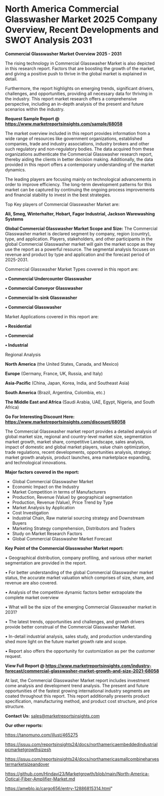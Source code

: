 # North America Commercial Glasswasher Market 2025 Company Overview, Recent Developments and SWOT Analysis 2031

<Strong> Commercial Glasswasher Market Overview 2025 - 2031</strong>

The rising technology in Commercial Glasswasher Market is also depicted in this research report. Factors that are boosting the growth of the market, and giving a positive push to thrive in the global market is explained in detail.

Furthermore, the report highlights on emerging trends, significant drivers, challenges, and opportunities, providing all necessary data for thriving in the industry. This report market research offers a comprehensive perspective, including an in-depth analysis of the present and future scenarios within the industry.

<strong>Request Sample Report @ <a href=https://www.marketreportsinsights.com/sample/68058>https://www.marketreportsinsights.com/sample/68058</a></strong>

The market overview included in this report provides information from a wide range of resources like government organizations, established companies, trade and industry associations, industry brokers and other such regulatory and non-regulatory bodies. The data acquired from these organizations authenticate the Commercial Glasswasher research report, thereby aiding the clients in better decision making. Additionally, the data provided in this report offers a contemporary understanding of the market dynamics.

The leading players are focusing mainly on technological advancements in order to improve efficiency. The long-term development patterns for this market can be captured by continuing the ongoing process improvements and financial stability to invest in the best strategies.

Top Key players of Commercial Glasswasher Market are:

<strong>Ali, Smeg, Winterhalter, Hobart, Fagor Industrial, Jackson Warewashing Systems</strong>

<strong><b>Global Commercial Glasswasher Market Scope and Size:</b></strong>
The Commercial Glasswasher market is declared segment by company, region (country), type, and application. Players, stakeholders, and other participants in the global Commercial Glasswasher market will gain the market scope as they use the report as a powerful resource. The segmental analysis focuses on revenue and product by type and application and the forecast period of 2025-2031.

Commercial Glasswasher Market Types covered in this report are:

<strong>• Commercial Undercounter Glasswasher

• Commercial Conveyor Glasswasher

• Commercial In-sink Glasswasher

• Commercial Glasswasher</strong>

Market Applications covered in this report are:

<strong>• Residential

• Commercial

• Industrial</strong> 

Regional Analysis

<strong>North America</strong> (the United States, Canada, and Mexico)

<strong>Europe</strong> (Germany, France, UK, Russia, and Italy)

<strong>Asia-Pacific</strong> (China, Japan, Korea, India, and Southeast Asia)

<strong>South America</strong> (Brazil, Argentina, Colombia, etc.)

<strong>The Middle East and Africa</strong> (Saudi Arabia, UAE, Egypt, Nigeria, and South Africa)

<strong>Go For Interesting Discount Here: <a href=https://www.marketreportsinsights.com/discount/68058>https://www.marketreportsinsights.com/discount/68058</a></strong>

The Commercial Glasswasher market report provides a detailed analysis of global market size, regional and country-level market size, segmentation market growth, market share, competitive Landscape, sales analysis, impact of domestic and global market players, value chain optimization, trade regulations, recent developments, opportunities analysis, strategic market growth analysis, product launches, area marketplace expanding, and technological innovations.

<strong><b>Major factors covered in the report:</b></strong>
<ul>
  <li>Global Commercial Glasswasher Market </li>
  <li>Economic Impact on the Industry</li>
  <li>Market Competition in terms of Manufacturers</li>
  <li>Production, Revenue (Value) by geographical segmentation</li>
  <li>Production, Revenue (Value), Price Trend by Type</li>
  <li>Market Analysis by Application</li>
  <li>Cost Investigation</li>
  <li>Industrial Chain, Raw material sourcing strategy and Downstream Buyers</li>
  <li>Marketing Strategy comprehension, Distributors and Traders</li>
  <li>Study on Market Research Factors</li>
  <li>Global Commercial Glasswasher Market Forecast</li>
</ul>

<strong><b>Key Point of the Commercial Glasswasher Market report:</b></strong>

• Geographical distribution, company profiling, and various other market segmentation are provided in the report.

• For better understanding of the global Commercial Glasswasher market status, the accurate market valuation which comprises of size, share, and revenue are also covered.

• Analysis of the competitive dynamic factors better extrapolate the complete market overview

• What will be the size of the emerging Commercial Glasswasher market in 2031?

• The latest trends, opportunities and challenges, and growth drivers provide better construal of the Commercial Glasswasher Market.

• In-detail industrial analysis, sales study, and production understanding shed more light on the future market growth rate and scope.

• Report also offers the opportunity for customization as per the customer request.

<strong><b>View Full Report @ <a href=https://www.marketreportsinsights.com/industry-forecast/commercial-glasswasher-market-growth-and-size-2021-68058>https://www.marketreportsinsights.com/industry-forecast/commercial-glasswasher-market-growth-and-size-2021-68058</a></b></strong>


At last, the Commercial Glasswasher Market report includes investment come analysis and development trend analysis. The present and future opportunities of the fastest growing international industry segments are coated throughout this report. This report additionally presents product specification, manufacturing method, and product cost structure, and price structure.

<strong>Contact Us:</strong>
sales@marketreportsinsights.com

<strong>Our other reports:</strong>

<a href=https://tanomuno.com/illust/465275>https://tanomuno.com/illust/465275</a>

<a href=https://issuu.com/reportsinsights24/docs/northamericaembeddedindustrialpcmarketgrowthsizesh>https://issuu.com/reportsinsights24/docs/northamericaembeddedindustrialpcmarketgrowthsizesh</a>

<a href=https://issuu.com/reportsinsights24/docs/northamericasmallcombineharvestermarketsizeandover>https://issuu.com/reportsinsights24/docs/northamericasmallcombineharvestermarketsizeandover</a>

<a href=https://github.com/Hindavi23/Marketgrowth/blob/main/North-America-Optical-Fiber-Amplifier-Market.md>https://github.com/Hindavi23/Marketgrowth/blob/main/North-America-Optical-Fiber-Amplifier-Market.md</a>

<a href=https://ameblo.jp/cargo656/entry-12886815314.html>https://ameblo.jp/cargo656/entry-12886815314.html</a>"
